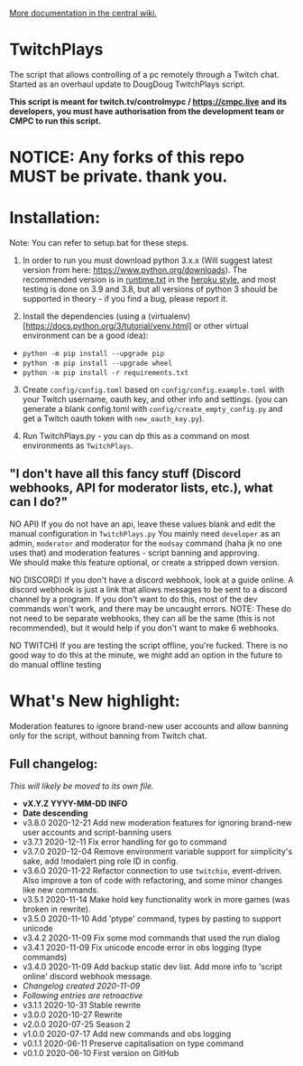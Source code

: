 [More documentation in the central wiki.](https://gitlab.com/controlmypc/docs/-/wikis/documentation/Script)

# TwitchPlays

The script that allows controlling of a pc remotely through a Twitch chat. Started as an overhaul update to DougDoug TwitchPlays script.

**This script is meant for twitch.tv/controlmypc / https://cmpc.live and its developers, you must have authorisation from the development team or CMPC to run this script.**


# NOTICE: Any forks of this repo MUST be private. thank you.

# Installation:

Note: You can refer to setup.bat for these steps.

  1) In order to run you must download python 3.x.x (Will suggest latest version from here: https://www.python.org/downloads).
     The recommended version is in [runtime.txt](https://gitlab.com/controlmypc/TwitchPlays/-/blob/master/runtime.txt) in the [heroku style](https://devcenter.heroku.com/articles/python-runtimes), and most testing is done on 3.9 and 3.8, but all versions of python 3 should be supported in theory - if you find a bug, please report it.

  2) Install the dependencies (using a (virtualenv)[https://docs.python.org/3/tutorial/venv.html] or other virtual environment can be a good idea):
  
  * `python -m pip install --upgrade pip`
  * `python -m pip install --upgrade wheel`
  * `python -m pip install -r requirements.txt`

  3) Create `config/config.toml` based on `config/config.example.toml` with your Twitch username, oauth key, and other info and settings. (you can generate a blank config.toml with `config/create_empty_config.py` and get a Twitch oauth token with `new_oauth_key.py`).

  4) Run TwitchPlays.py - you can dp this as a command on most environments as `TwitchPlays`.

## "I don't have all this fancy stuff (Discord webhooks, API for moderator lists, etc.), what can I do?"

NO API) If you do not have an api, leave these values blank and edit the manual configuration in `TwitchPlays.py` You mainly need `developer` as an admin, `moderator` and moderator for the `modsay` command (haha jk no one uses that) and moderation features - script banning and approving.    
We should make this feature optional, or create a stripped down version.

NO DISCORD) If you don't have a discord webhook, look at a guide online. A discord webhook is just a link that allows messages to be sent to a discord channel by a program. If you don't want to do this, most of the dev commands won't work, and there may be uncaught errors. NOTE: These do not need to be separate webhooks, they can all be the same (this is not recommended), but it would help if you don't want to make 6 webhooks.

NO TWITCH) If you are testing the script offline, you're fucked. There is no good way to do this at the minute, we might add an option in the future to do manual offline testing

# What's New highlight:

Moderation features to ignore brand-new user accounts and allow banning only for the script, without banning from Twitch chat.

## Full changelog:
*This will likely be moved to its own file.*

- **vX.Y.Z YYYY-MM-DD INFO**
- **Date descending**
- v3.8.0 2020-12-21 Add new moderation features for ignoring brand-new user accounts and script-banning users  
- v3.7.1 2020-12-11 Fix error handling for go to command  
- v3.7.0 2020-12-04 Remove environment variable support for simplicity's sake, add !modalert ping role ID in config.
- v3.6.0 2020-11-22 Refactor connection to use `twitchio`, event-driven. Also improve a ton of code with refactoring, and some minor changes like new commands.
- v3.5.1 2020-11-14 Make hold key functionality work in more games (was broken in rewrite).
- v3.5.0 2020-11-10 Add 'ptype' command, types by pasting to support unicode
- v3.4.2 2020-11-09 Fix some mod commands that used the run dialog
- v3.4.1 2020-11-09 Fix unicode encode error in obs logging (type commands)
- v3.4.0 2020-11-09 Add backup static dev list. Add more info to 'script online' discord webhook message.
- *Changelog created 2020-11-09*
- *Following entries are retroactive*
- v3.1.1 2020-10-31 Stable rewrite
- v3.0.0 2020-10-27 Rewrite
- v2.0.0 2020-07-25 Season 2
- v1.0.0 2020-07-17 Add new commands and obs logging
- v0.1.1 2020-06-11 Preserve capitalisation on type command
- v0.1.0 2020-06-10 First version on GitHub
